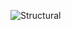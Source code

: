 ![Structural](https://user-images.githubusercontent.com/94435852/142757361-4c10bee8-f023-4763-9a2b-d26404c3d4b1.PNG)
